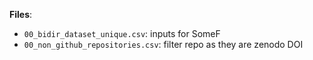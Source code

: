 **Files**:
- `00_bidir_dataset_unique.csv`: inputs for SomeF
- `00_non_github_repositories.csv`: filter repo as they are zenodo DOI